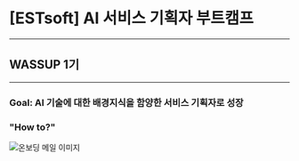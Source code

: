 # [ESTsoft] AI 서비스 기획자 부트캠프
----------
## WASSUP 1기
----------

### Goal: AI 기술에 대한 배경지식을 함양한 서비스 기획자로 성장

### "How to?"

![온보딩 메일 이미지](https://github.com/simon1214/EST_AI_PM/assets/59524126/a57abb1e-9071-4b61-a955-6d6e6c0a9f97)